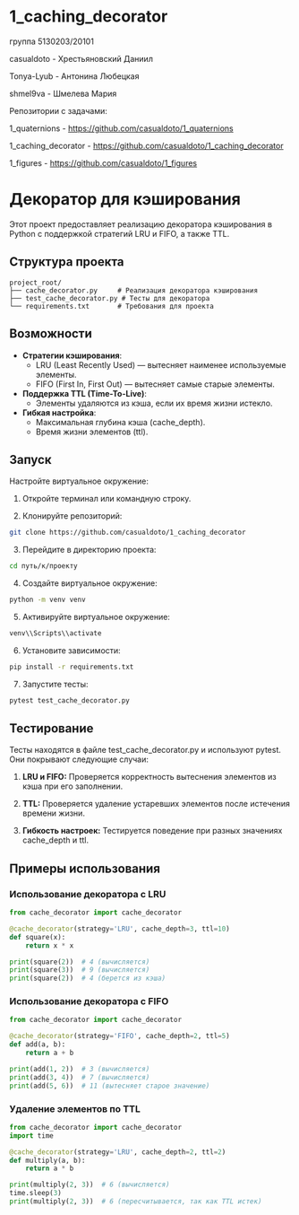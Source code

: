 # 1_caching_decorator
группа 5130203/20101

casualdoto - Хрестьяновский Даниил

Tonya-Lyub - Антонина Любецкая

shmel9va - Шмелева Мария

Репозитории с задачами:

1_quaternions - https://github.com/casualdoto/1_quaternions

1_caching_decorator - https://github.com/casualdoto/1_caching_decorator

1_figures - https://github.com/casualdoto/1_figures

# Декоратор для кэширования

Этот проект предоставляет реализацию декоратора кэширования в Python с поддержкой стратегий LRU и FIFO, а также TTL.

## Структура проекта

```
project_root/
├── cache_decorator.py     # Реализация декоратора кэширования
├── test_cache_decorator.py # Тесты для декоратора
└── requirements.txt       # Требования для проекта
```

## Возможности

- **Стратегии кэширования**:
  - LRU (Least Recently Used) — вытесняет наименее используемые элементы.
  - FIFO (First In, First Out) — вытесняет самые старые элементы.
- **Поддержка TTL (Time-To-Live)**:
  - Элементы удаляются из кэша, если их время жизни истекло.
- **Гибкая настройка**:
  - Максимальная глубина кэша (cache_depth).
  - Время жизни элементов (ttl).

## Запуск

Настройте виртуальное окружение:

1. Откройте терминал или командную строку.

2. Клонируйте репозиторий:
```bash
git clone https://github.com/casualdoto/1_caching_decorator
```

3. Перейдите в директорию проекта:
```bash
cd путь/к/проекту
```

4. Создайте виртуальное окружение:
```bash
python -m venv venv
```

5. Активируйте виртуальное окружение:
```bash
venv\\Scripts\\activate
```

6. Установите зависимости:
```bash
pip install -r requirements.txt
```

7. Запустите тесты:
```bash
pytest test_cache_decorator.py
```

## Тестирование

Тесты находятся в файле test_cache_decorator.py и используют pytest. Они покрывают следующие случаи:

1. **LRU и FIFO:** Проверяется корректность вытеснения элементов из кэша при его заполнении.

2. **TTL:** Проверяется удаление устаревших элементов после истечения времени жизни.

3. **Гибкость настроек:** Тестируется поведение при разных значениях cache_depth и ttl.



## Примеры использования

### Использование декоратора с LRU
```python
from cache_decorator import cache_decorator

@cache_decorator(strategy='LRU', cache_depth=3, ttl=10)
def square(x):
    return x * x

print(square(2))  # 4 (вычисляется)
print(square(3))  # 9 (вычисляется)
print(square(2))  # 4 (берется из кэша)
```

### Использование декоратора с FIFO
```python
from cache_decorator import cache_decorator

@cache_decorator(strategy='FIFO', cache_depth=2, ttl=5)
def add(a, b):
    return a + b

print(add(1, 2))  # 3 (вычисляется)
print(add(3, 4))  # 7 (вычисляется)
print(add(5, 6))  # 11 (вытесняет старое значение)
```

### Удаление элементов по TTL
```python
from cache_decorator import cache_decorator
import time

@cache_decorator(strategy='LRU', cache_depth=2, ttl=2)
def multiply(a, b):
    return a * b

print(multiply(2, 3))  # 6 (вычисляется)
time.sleep(3)
print(multiply(2, 3))  # 6 (пересчитывается, так как TTL истек)
```

